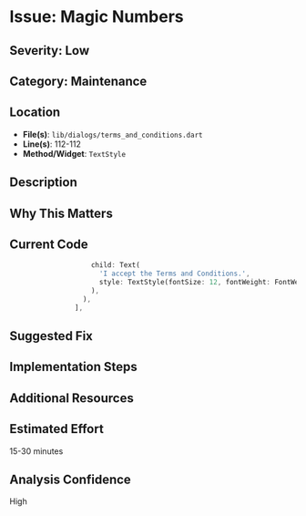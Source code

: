 # Issue: Magic Numbers

## Severity: Low

## Category: Maintenance

## Location
- **File(s)**: `lib/dialogs/terms_and_conditions.dart`
- **Line(s)**: 112-112
- **Method/Widget**: `TextStyle`

## Description


## Why This Matters


## Current Code
```dart
                    child: Text(
                      'I accept the Terms and Conditions.',
                      style: TextStyle(fontSize: 12, fontWeight: FontWeight.w400),
                    ),
                  ),
                ],
```

## Suggested Fix


## Implementation Steps


## Additional Resources


## Estimated Effort
15-30 minutes

## Analysis Confidence
High

